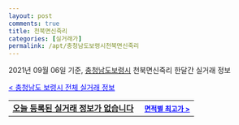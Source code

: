 ```yaml
---
layout: post
comments: true
title: 천북면신죽리
categories: [실거래가]
permalink: /apt/충청남도보령시천북면신죽리
---
```


2021년 09월 06일 기준, <a href="/apt/충청남도보령시">충청남도보령시</a> 천북면신죽리 한달간 실거래 정보

<a style="color: blue;" href="/apt/충청남도보령시">< 충청남도 보령시 전체 실거래 정보</a>
<!---- start ---->
<table>
  <tr>
    <td colspan="4" style="font-weight: bold;"><a href="/apt/충청남도보령시천북면신죽리{name_without_space}">오늘 등록된 실거래 정보가 없습니다</a> &nbsp;&nbsp;&nbsp; <a style="color: blue; font-size: smaller;" href="/apt/충청남도보령시천북면신죽리{name_without_space}">면적별 최고가 ></a></td>
  </tr>
    
</table>
<!---- end ---->
    